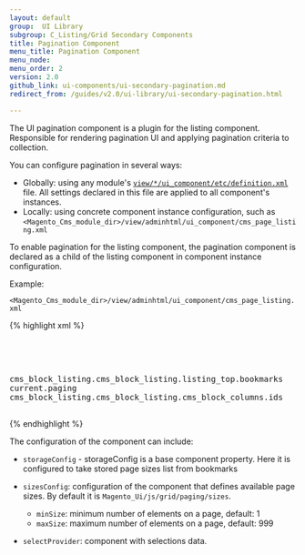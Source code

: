 ```yaml
---
layout: default
group:  UI Library
subgroup: C_Listing/Grid Secondary Components
title: Pagination Component
menu_title: Pagination Component
menu_node:
menu_order: 2
version: 2.0
github_link: ui-components/ui-secondary-pagination.md
redirect_from: /guides/v2.0/ui-library/ui-secondary-pagination.html

---
```


The UI pagination component is a plugin for the listing component. Responsible for rendering pagination UI and applying pagination criteria to collection.

You can configure pagination in several ways:

* Globally: using any module's <a href="{{page.baseurl}}ui-library/ui-definition.html">`view/*/ui_component/etc/definition.xml`</a> file. All settings declared in this file are applied to all component's instances.
* Locally: using concrete component instance configuration, such as `<Magento_Cms_module_dir>/view/adminhtml/ui_component/cms_page_listing.xml`

To enable pagination for the listing component, the pagination component is declared as a child of the listing component in component instance configuration.

Example:

`<Magento_Cms_module_dir>/view/adminhtml/ui_component/cms_page_listing.xml`

{% highlight xml %}
<listing xmlns:xsi="http://www.w3.org/2001/XMLSchema-instance" xsi:noNamespaceSchemaLocation="urn:magento:module:Magento_Ui:etc/ui_configuration.xsd">
    <container name="page_listing_top">
        <paging name="listing_paging">
            <argument name="data" xsi:type="array">
                <item name="config" xsi:type="array">
                    <item name="storageConfig" xsi:type="array">
                        <item name="provider" xsi:type="string">cms_block_listing.cms_block_listing.listing_top.bookmarks</item>
                        <item name="namespace" xsi:type="string">current.paging</item>
                    </item>
                    <item name="selectProvider" xsi:type="string">cms_block_listing.cms_block_listing.cms_block_columns.ids</item>
                </item>
            </argument>
        </paging>
    </container>
</listing>
{% endhighlight %}

The configuration of the component can include:

* `storageConfig` - storageConfig is a base component property. Here it is configured to take stored page sizes list from bookmarks

* `sizesConfig`: configuration of the component that defines available page sizes. By default it is `Magento_Ui/js/grid/paging/sizes`.
    * `minSize`: minimum number of elements on a page, default: 1
    * `maxSize`: maximum number of elements on a page, default: 999
 
* `selectProvider`: component with selections data.
